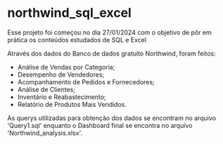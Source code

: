 # northwind_sql_excel
Esse projeto foi começou no dia 27/01/2024 com o objetivo de pôr em prática os conteúdos estudados de SQL e Excel

Através dos dados do Banco de dados gratuito Northwind, foram feitos:

- Análise de Vendas por Categoria;
- Desempenho de Vendedores;
- Acompanhamento de Pedidos e Fornecedores;
- Análise de Clientes;
- Inventário e Reabastecimento;
- Relatório de Produtos Mais Vendidos.

As querys utilizadas para obtenção dos dados se encontram no arquivo 'Query1.sql' enquanto o Dashboard final se encontra no arquivo 'Northwind_analysis.xlsx'.
